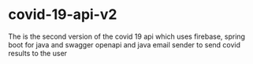 # covid-19-api-v2
The is the second version of the covid 19 api which uses firebase, spring boot for java and swagger openapi and java email sender to send covid results to the user
